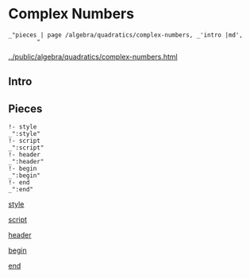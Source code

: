 # Complex Numbers

    _"pieces | page /algebra/quadratics/complex-numbers, _'intro |md',
            "

[../public/algebra/quadratics/complex-numbers.html](# "save:")


## Intro

## Pieces

    !- style
    _":style"
    !- script
    _":script"
    !- header
    _":header"
    !- begin
    _":begin"
    !- end
    _":end"

[style]() 

[script]()

[header]()

[begin]()

[end]()


